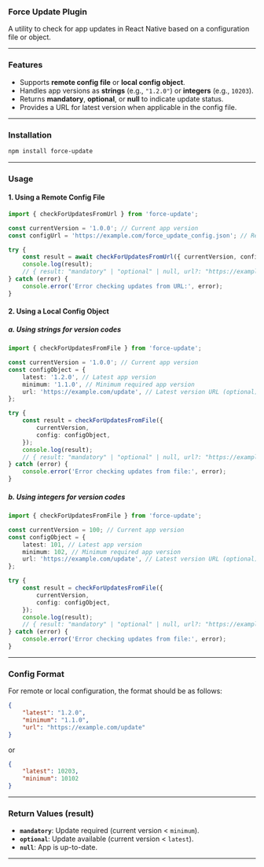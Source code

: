 ### Force Update Plugin

A utility to check for app updates in React Native based on a configuration file or object.

---

### Features

-   Supports **remote config file** or **local config object**.
-   Handles app versions as **strings** (e.g., `"1.2.0"`) or **integers** (e.g., `10203`).
-   Returns **mandatory**, **optional**, or **null** to indicate update status.
-   Provides a URL for latest version when applicable in the config file.

---

### Installation

```bash
npm install force-update
```

---

### Usage

#### 1. Using a Remote Config File

```typescript
import { checkForUpdatesFromUrl } from 'force-update';

const currentVersion = '1.0.0'; // Current app version
const configUrl = 'https://example.com/force_update_config.json'; // Remote config URL

try {
    const result = await checkForUpdatesFromUrl({ currentVersion, configUrl });
    console.log(result);
    // { result: "mandatory" | "optional" | null, url?: "https://example.com/update", config?: "original fetched config object" }
} catch (error) {
    console.error('Error checking updates from URL:', error);
}
```

#### 2. Using a Local Config Object

##### a. Using strings for version codes

```typescript
import { checkForUpdatesFromFile } from 'force-update';

const currentVersion = '1.0.0'; // Current app version
const configObject = {
    latest: '1.2.0', // Latest app version
    minimum: '1.1.0', // Minimum required app version
    url: 'https://example.com/update', // Latest version URL (optional)
};

try {
    const result = checkForUpdatesFromFile({
        currentVersion,
        config: configObject,
    });
    console.log(result);
    // { result: "mandatory" | "optional" | null, url?: "https://example.com/update", config?: "original fetched config object" }
} catch (error) {
    console.error('Error checking updates from file:', error);
}
```

##### b. Using integers for version codes

```typescript
import { checkForUpdatesFromFile } from 'force-update';

const currentVersion = 100; // Current app version
const configObject = {
    latest: 101, // Latest app version
    minimum: 102, // Minimum required app version
    url: 'https://example.com/update', // Latest version URL (optional)
};

try {
    const result = checkForUpdatesFromFile({
        currentVersion,
        config: configObject,
    });
    console.log(result);
    // { result: "mandatory" | "optional" | null, url?: "https://example.com/update", config?: "original fetched config object" }
} catch (error) {
    console.error('Error checking updates from file:', error);
}
```

---

### Config Format

For remote or local configuration, the format should be as follows:

```json
{
    "latest": "1.2.0",
    "minimum": "1.1.0",
    "url": "https://example.com/update"
}
```

or

```json
{
    "latest": 10203,
    "minimum": 10102
}
```

---

### Return Values (result)

-   **`mandatory`**: Update required (current version < `minimum`).
-   **`optional`**: Update available (current version < `latest`).
-   **`null`**: App is up-to-date.

---
